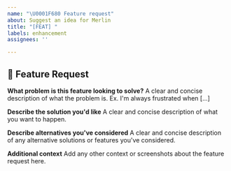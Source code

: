 ```yaml
---
name: "\U0001F680 Feature request"
about: Suggest an idea for Merlin
title: "[FEAT] "
labels: enhancement
assignees: ''

---
```


<!-- NOTE: If your feature is related to a bug, please file a Bug report instead! -->

## 🚀 Feature Request

**What problem is this feature looking to solve?**
A clear and concise description of what the problem is. Ex. I'm always frustrated when [...]

**Describe the solution you'd like**
A clear and concise description of what you want to happen.

**Describe alternatives you've considered**
A clear and concise description of any alternative solutions or features you've considered.

**Additional context**
Add any other context or screenshots about the feature request here.
